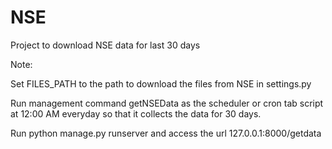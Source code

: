 # NSE
Project to download NSE data for last 30 days


Note:


Set FILES_PATH to the path to download the files from NSE in settings.py


Run management command getNSEData as the scheduler or cron tab script at 12:00 AM everyday so that it collects the data for 30 days.


Run python manage.py runserver and access the url 127.0.0.1:8000/getdata

